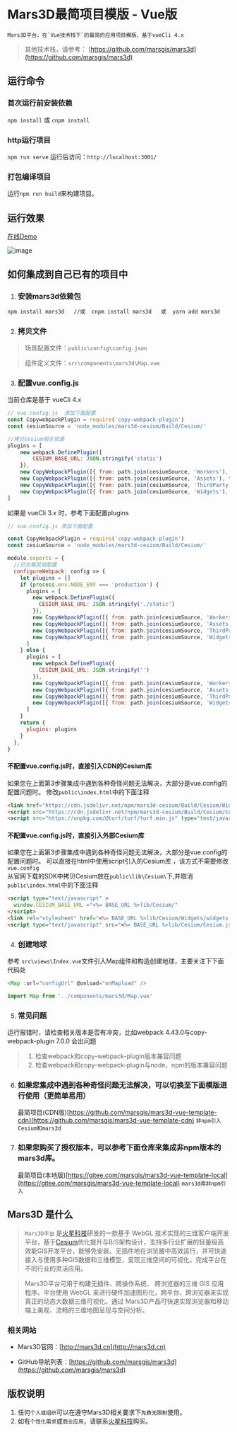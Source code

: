 # Mars3D最简项目模版 - Vue版
    Mars3D平台，在`Vue技术栈下`的最简的应用项目模版，基于vueCli 4.x 
   

 > 其他技术栈，请参考： [https://github.com/marsgis/mars3d](https://github.com/marsgis/mars3d)
 
  
## 运行命令
 
### 首次运行前安装依赖
 `npm install` 或 `cnpm install`
 
### http运行项目
 `npm run serve`  运行后访问：`http://localhost:3001/` 

### 打包编译项目
 运行`npm run build`来构建项目。 

## 运行效果 
 [在线Demo](http://mars3d.cn/project/vue-template/)  

 ![image](http://mars3d.cn/project/vue-template/screenshot.jpg)
 

  
## 如何集成到自己已有的项目中
1. ### 安装mars3d依赖包
```bash
npm install mars3d   //或  cnpm install mars3d   或  yarn add mars3d
```

2. ### 拷贝文件
 > 场景配置文件：`public\config\config.json`

 > 组件定义文件：`src\components\mars3d\Map.vue`


3. ### 配置vue.config.js 

当前仓库是基于 vueCli 4.x 
```js
// vue.config.js  添加下面配置  
const CopywebpackPlugin = require('copy-webpack-plugin') 
const cesiumSource = 'node_modules/mars3d-cesium/Build/Cesium/'

//拷贝cesium相关资源
plugins = [
    new webpack.DefinePlugin({
        CESIUM_BASE_URL: JSON.stringify('static')
    }),
    new CopyWebpackPlugin([{ from: path.join(cesiumSource, 'Workers'), to: 'static/Workers' }]),
    new CopyWebpackPlugin([{ from: path.join(cesiumSource, 'Assets'), to: 'static/Assets' }]),
    new CopyWebpackPlugin([{ from: path.join(cesiumSource, 'ThirdParty'), to: 'static/ThirdParty' }]),
    new CopyWebpackPlugin([{ from: path.join(cesiumSource, 'Widgets'), to: 'static/Widgets' }])
]
```
如果是 vueCli 3.x 时，参考下面配置plugins 

```js
// vue.config.js 添加下面配置

const CopyWebpackPlugin = require('copy-webpack-plugin') 
const cesiumSource = 'node_modules/mars3d-cesium/Build/Cesium/'

module.exports = {
  //已忽略其他配置
  configureWebpack: config => {
    let plugins = []
    if (process.env.NODE_ENV === 'production') {
      plugins = [
        new webpack.DefinePlugin({
          CESIUM_BASE_URL: JSON.stringify('./static')
        }),
        new CopyWebpackPlugin([{ from: path.join(cesiumSource, 'Workers'), to: './static/Workers' }]),
        new CopyWebpackPlugin([{ from: path.join(cesiumSource, 'Assets'), to: './static/Assets' }]),
        new CopyWebpackPlugin([{ from: path.join(cesiumSource, 'ThirdParty'), to: './static/ThirdParty' }]),
        new CopyWebpackPlugin([{ from: path.join(cesiumSource, 'Widgets'), to: './static/Widgets' }])
      ]
    } else {
      plugins = [
        new webpack.DefinePlugin({
          CESIUM_BASE_URL: JSON.stringify('')
        }),
        new CopyWebpackPlugin([{ from: path.join(cesiumSource, 'Workers'), to: './Workers' }]),
        new CopyWebpackPlugin([{ from: path.join(cesiumSource, 'Assets'), to: './Assets' }]),
        new CopyWebpackPlugin([{ from: path.join(cesiumSource, 'ThirdParty'), to: './ThirdParty' }]),
        new CopyWebpackPlugin([{ from: path.join(cesiumSource, 'Widgets'), to: './Widgets' }])
      ]
    }
    return {
      plugins: plugins
    }
  },
}
```

#### 不配置vue.config.js时，直接引入CDN的Cesium库
如果您在上面第3步骤集成中遇到各种奇怪问题无法解决，大部分是vue.config的配置问题时。 
修改`public\index.html`中的下面注释
```html
<link href="https://cdn.jsdelivr.net/npm/mars3d-cesium/Build/Cesium/Widgets/widgets.css" rel="stylesheet"   type="text/css" />
<script src="https://cdn.jsdelivr.net/npm/mars3d-cesium/Build/Cesium/Cesium.js"  type="text/javascript"></script>
<script src="https://unpkg.com/@turf/turf/turf.min.js" type="text/javascript" ></script>
```
 
#### 不配置vue.config.js时，直接引入外部Cesium库
如果您在上面第3步骤集成中遇到各种奇怪问题无法解决，大部分是vue.config的配置问题时。
可以直接在html中使用script引入的Cesium库 ，该方式不需要修改 `vue.config`  
从官网下载的SDK中拷贝Cesium放在`public\lib\Cesium\`下,并取消`public\index.html`中的下面注释
```html
<script type="text/javascript" >
  window.CESIUM_BASE_URL ="<%= BASE_URL %>lib/Cesium/"
</script>
<link rel="stylesheet" href="<%= BASE_URL %>lib/Cesium/Widgets/widgets.css">
<script type="text/javascript" src="<%= BASE_URL %>lib/Cesium/Cesium.js"></script>
```




4. ### 创建地球 
 参考 `src\views\Index.vue`文件引入Map组件和构造创建地球，主要关注下下面代码处
```js
<Map :url="configUrl" @onload="onMapload" />

import Map from '../components/mars3d/Map.vue'
```
5. ### 常见问题
 运行报错时，请检查相关版本是否有冲突，比如webpack 4.43.0与copy-webpack-plugin 7.0.0 会出问题
  >1. 检查webpack和copy-webpack-plugin版本兼容问题
  >2. 检查webpack和copy-webpack-plugin与node、npm的版本兼容问题


6. ### 如果您集成中遇到各种奇怪问题无法解决，可以切换至下面模版进行使用（更简单易用）
   最简项目(CDN版)[https://github.com/marsgis/mars3d-vue-template-cdn](https://github.com/marsgis/mars3d-vue-template-cdn)    `非npm引入Cesium和mars3d`


7. ### 如果您购买了授权版本，可以参考下面仓库来集成非npm版本的mars3d库。
   最简项目(本地版)[https://gitee.com/marsgis/mars3d-vue-template-local](https://gitee.com/marsgis/mars3d-vue-template-local)    `mars3d库非npm引入`



## Mars3D 是什么 
>  `Mars3D平台` 是[火星科技](http://marsgis.cn/)研发的一款基于 WebGL 技术实现的三维客户端开发平台，基于[Cesium](https://cesium.com/cesiumjs/)优化提升与B/S架构设计，支持多行业扩展的轻量级高效能GIS开发平台，能够免安装、无插件地在浏览器中高效运行，并可快速接入与使用多种GIS数据和三维模型，呈现三维空间的可视化，完成平台在不同行业的灵活应用。

 > Mars3D平台可用于构建无插件、跨操作系统、 跨浏览器的三维 GIS 应用程序。平台使用 WebGL 来进行硬件加速图形化，跨平台、跨浏览器来实现真正的动态大数据三维可视化。通过 Mars3D产品可快速实现浏览器和移动端上美观、流畅的三维地图呈现与空间分析。

### 相关网站 
- Mars3D官网：[http://mars3d.cn](http://mars3d.cn)  

- GitHub导航列表：[https://github.com/marsgis/mars3d](https://github.com/marsgis/mars3d)


## 版权说明
1. 任何`个人或组织`可以在遵守Mars3D相关要求下`免费无限制`使用。
2. 如有`个性化需求`或`商业应用`，请联系[火星科技](http://mars3d.cn)购买。
